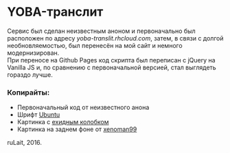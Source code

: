 # **YOBA**-транслит
Сервис был сделан неизвестным аноном и первоначально был расположен по адресу *yoba-translit.rhcloud.com*, затем, в связи с долгой необновляемостью, был перенесён на мой сайт и немного модернизирован.  
При переносе на Github Pages код скрипта был переписан с jQuery на Vanilla JS и, по сравнению с первоначальной версией, стал выглядеть гораздо лучше.

### Копирайты:
* Первоначальный код от неизвестного анона
* Шрифт [Ubuntu](https://www.google.com/fonts/specimen/Ubuntu)
* Картинка с [ехидным колобком](https://lurkmore.to/ПеКа-фейс)
* Картинка на заднем фоне от [xenoman99](https://xenoman99.deviantart.com/art/Yoba-wallpaper-1920x1080-447745978)

ruLait, 2016.